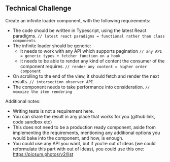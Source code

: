 
## Technical Challenge

Create an infinite loader component, with the following requirements:

- The code should be written in Typescript, using the latest React paradigms. `// latest react paradigms = functional rather than class components`
- The infinite loader should be generic:
  - it needs to work with any API which supports pagination `// any API = generic types + fetcher function on a hook`
  - it needs to be able to render any kind of content the consumer of the component requires. `// render any content = higher order component`
- On scrolling to the end of the view, it should fetch and render the next results. `// intersection observer API `
- The component needs to take performance into consideration. `// memoize the item rendering`

Additional notes:

- Writing tests is not a requirement here.
- You can share the result in any place that works for you (github link, code sandbox etc)
- This does not need to be a production ready component, aside from implementing the requirements, mentioning any additional options you would bake into the component, and how, is enough.
- You could use any API you want, but if you’re out of ideas (we could reformulate this part with out of ideas), you could use this one: https://picsum.photos/v2/list